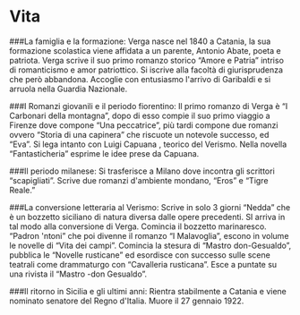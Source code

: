 # Vita

###La famiglia e la formazione:
Verga nasce nel 1840 a Catania, la sua formazione scolastica viene affidata a un parente, Antonio Abate, poeta e patriota. Verga scrive il suo primo romanzo storico “Amore e Patria” intriso di romanticismo e amor patriottico. Si iscrive alla facoltà di giurisprudenza che però abbandona. Accoglie con entusiasmo l'arrivo di Garibaldi e si arruola nella Guardia Nazionale.

###I Romanzi giovanili e il periodo fiorentino:
Il primo romanzo di Verga è “I Carbonari della montagna”, dopo di esso compie il suo primo viaggio a Firenze dove compone “Una peccatrice”, più tardi compone due romanzi ovvero “Storia di una capinera” che riscuote un notevole successo, ed “Eva”. Si lega intanto con Luigi Capuana , teorico del Verismo. Nella novella “Fantasticheria” esprime le idee prese da Capuana.

###Il periodo milanese:
Si trasferisce a Milano dove incontra gli scrittori “scapigliati”. Scrive due romanzi d'ambiente mondano, “Eros” e “Tigre Reale.”

###La conversione letteraria al Verismo:
Scrive in solo 3 giorni “Nedda” che è un bozzetto siciliano di natura diversa dalle opere precedenti. SI arriva in tal modo alla conversione di Verga. Comincia il bozzetto marinaresco. “Padron 'ntoni” che poi divenne il romanzo  “I Malavoglia”, escono in volume le novelle di “Vita dei campi”. Comincia la stesura di “Mastro don-Gesualdo”, pubblica le “Novelle rusticane” ed esordisce con successo sulle scene teatrali come drammaturgo con “Cavalleria rusticana”. Esce a puntate su una rivista il “Mastro -don Gesualdo”.

###Il ritorno in Sicilia e gli ultimi anni:
Rientra stabilmente a Catania e viene nominato senatore del Regno d'Italia. Muore il 27 gennaio 1922.
